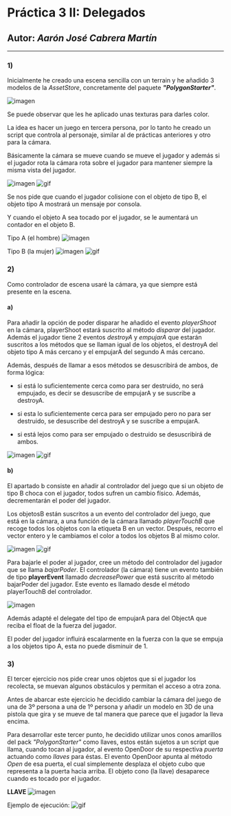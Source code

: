 # Práctica 3 II: Delegados
## Autor: _Aarón José Cabrera Martín_
---

### 1)

Inicialmente he creado una escena sencilla con un terrain y he añadido 3 modelos de la _AssetStore_, concretamente del paquete **_"PolygonStarter"_**.

![imagen](/media/1.1.png)

Se puede observar que les he aplicado unas texturas para darles color.

La idea es hacer un juego en tercera persona, por lo tanto he creado un script que controla al personaje, similar al de prácticas anteriores y otro para la cámara.

Básicamente la cámara se mueve cuando se mueve el jugador y además si el jugador rota la cámara rota sobre el jugador para mantener siempre la misma vista del jugador.

![imagen](/media/1.2.png)
![gif](/media/1.3.gif)

Se nos pide que cuando el jugador colisione con el objeto de tipo B, el objeto tipo A mostrará un mensaje por consola.

Y cuando el objeto A sea tocado por el jugador, se le aumentará un contador en el objeto B.

Tipo A (el hombre)
![imagen](/media/1.4.png)

Tipo B (la mujer)
![imagen](/media/1.5.png)
![gif](/media/1.6.gif)

### 2)

Como controlador de escena usaré la cámara, ya que siempre está presente en la escena.

#### a)

Para añadir la opción de poder disparar he añadido el evento _playerShoot_ en la cámara, playerShoot estará suscrito al método _disparar_ del jugador. Además el jugador tiene 2 eventos _destroyA_ y _empujarA_ que estarán suscritos a los métodos que se llaman igual de los objetos, el destroyA del objeto tipo A más cercano y el empujarA del segundo A más cercano. 

Además, después de llamar a esos métodos se desuscribirá de ambos, de forma lógica:

- si está lo suficientemente cerca como para ser destruido, no será empujado, es decir se desuscribe de empujarA y se suscribe a destroyA.

- si esta lo suficientemente cerca para ser empujado pero no para ser destruido, se desuscribe del destroyA y se suscribe a empujarA.

- si está lejos como para ser empujado o destruido se desuscribirá de ambos.

![imagen](/media/2.a.png)
![gif](/media/2.a.1.gif)

#### b)

El apartado b consiste en añadir al controlador del juego que si un objeto de tipo B choca con el jugador, todos sufren un cambio físico. Además, decrementarán el poder del jugador.  

Los objetosB están suscritos a un evento del controlador del juego, que está en la cámara, a una función de la cámara llamado _playerTouchB_ que recoge todos los objetos con la etiqueta B en un vector. Después, recorro el vector entero y le cambiamos el color a todos los objetos B al mismo color.

![imagen](/media/2.b.png)
![gif](/media/2.b.1.gif)


Para bajarle el poder al jugador, cree un método del controlador del jugador que se llama _bajarPoder_. El controlador (la cámara) tiene un evento también de tipo **playerEvent** llamado _decreasePower_ que está suscrito al método bajarPoder del jugador. Este evento es llamado desde el método playerTouchB del controlador.

![imagen](/media/2.b.2.png)

Además adapté el delegate del tipo de empujarA para del ObjectA que reciba el float de la fuerza del jugador. 

El poder del jugador influirá escalarmente en la fuerza con la que se empuja a los objetos tipo A, esta no puede disminuir de 1.

### 3)

El tercer ejercicio nos pide crear unos objetos que si el jugador los recolecta, se muevan algunos obstáculos y permitan el acceso a otra zona.

Antes de abarcar este ejercicio he decidido cambiar la cámara del juego de una de 3º persona a una de 1º persona y añadir un modelo en 3D de una pistola que gira y se mueve de tal manera que parece que el jugador la lleva encima.

Para desarrollar este tercer punto, he decidido utilizar unos conos amarillos del pack _"PolygonStarter"_ como llaves, estos están sujetos a un script que llama, cuando tocan al jugador, al evento OpenDoor de su respectiva _puerta_ actuando como _llaves_ para éstas. El evento OpenDoor apunta al método _Open_ de esa puerta, el cual simplemente desplaza el objeto cubo que representa a la puerta hacia arriba. El objeto cono (la llave) desaparece cuando es tocado por el jugador.

**LLAVE**
![imagen](/media/3.1.png)

Ejemplo de ejecución:
![gif](/media/3.2.gif)